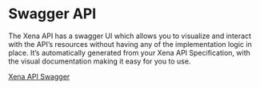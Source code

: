 # Swagger API

The Xena API has a swagger UI which allows you to visualize and interact with the API’s resources without having any of the implementation logic in place. It’s automatically generated from your Xena API Specification, with the visual documentation making it easy for you to use.

[Xena API Swagger](https://dev.xena.biz/api/)



